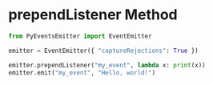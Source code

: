 # prependListener Method

```py
from PyEventsEmitter import EventEmitter

emitter = EventEmitter({ "captureRejections": True })

emitter.prependListener("my_event", lambda x: print(x))
emitter.emit("my_event", "Hello, world!")
```